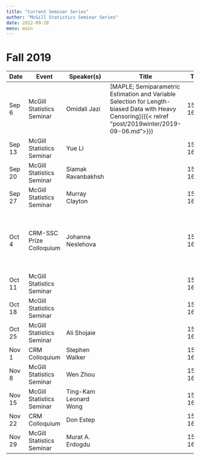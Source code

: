 ```yaml
---
title: "Current Seminar Series"
author: "McGill Statistics Seminar Series"
date: 2012-09-28
menu: main
---
```


# Fall 2019 
| Date   | Event                     | Speaker(s)         | Title                                                                                                                                              | Time        | Location                                       |
|--------|---------------------------|--------------------|----------------------------------------------------------------------------------------------------------------------------------------------------|-------------|------------------------------------------------|
| Sep 6 | McGill Statistics Seminar  | Omidali Jazi | [MAPLE; Semiparametric Estimation and Variable Selection for Length-biased Data with Heavy Censoring]({{< relref "post/2019winter/2019-09-06.md">}}) | 15:30-16:30 | BURN 1205 |
| Sep 13 | McGill Statistics Seminar  | Yue Li |  | 15:30-16:30 | BURN 1205 |
| Sep 20 | McGill Statistics Seminar  | Siamak Ravanbakhsh |  | 15:30-16:30 | BURN 1205 |
| Sep 27 | McGill Statistics Seminar  | Murray Clayton |  | 15:30-16:30 | BURN 1205 |
| Oct 4 | CRM-SSC Prize Colloquium  | Johanna Neslehova |  | 15:30-16:30 | CRM, Universite de Montreal, Pavillon Andre-Aisenstadt, salle 6254 |
| Oct 11 | McGill Statistics Seminar  |  |  | 15:30-16:30 | BURN 1205 |
| Oct 18 | McGill Statistics Seminar  |  |  | 15:30-16:30 | BURN 1205 |
| Oct 25 | McGill Statistics Seminar  | Ali Shojaie |  | 15:30-16:30 | BURN 1205 |
| Nov 1 | CRM Colloquium  | Stephen Walker |  | 15:30-16:30 | BURN 1104 |
| Nov 8 | McGill Statistics Seminar  | Wen Zhou |  | 15:30-16:30 | BURN 1205 |
| Nov 15 | McGill Statistics Seminar  | Ting-Kam Leonard Wong |  | 15:30-16:30 | BURN 1205 |
| Nov 22 | CRM Colloquium  | Don Estep |  | 15:30-16:30 | BURN 1205 |
| Nov 29 | McGill Statistics Seminar  | Murat A. Erdogdu |  | 15:30-16:30 | BURN 1205 |
